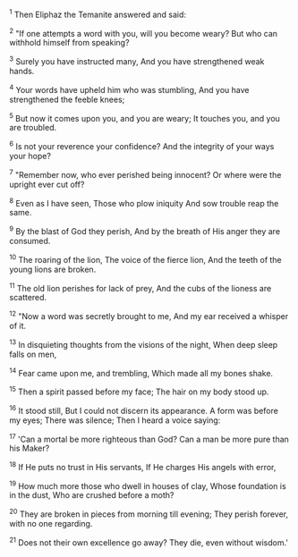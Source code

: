 <sup>1</sup> 
Then Eliphaz the Temanite answered and said: 

<sup>2</sup> 
"If one attempts a word with you, will you become weary? But who can withhold himself from speaking? 

<sup>3</sup> 
Surely you have instructed many, And you have strengthened weak hands. 

<sup>4</sup> 
Your words have upheld him who was stumbling, And you have strengthened the feeble knees; 

<sup>5</sup> 
But now it comes upon you, and you are weary; It touches you, and you are troubled. 

<sup>6</sup> 
Is not your reverence your confidence? And the integrity of your ways your hope? 

<sup>7</sup> 
"Remember now, who ever perished being innocent? Or where were the upright ever cut off? 

<sup>8</sup> 
Even as I have seen, Those who plow iniquity And sow trouble reap the same. 

<sup>9</sup> 
By the blast of God they perish, And by the breath of His anger they are consumed. 

<sup>10</sup> 
The roaring of the lion, The voice of the fierce lion, And the teeth of the young lions are broken. 

<sup>11</sup> 
The old lion perishes for lack of prey, And the cubs of the lioness are scattered. 

<sup>12</sup> 
"Now a word was secretly brought to me, And my ear received a whisper of it. 

<sup>13</sup> 
In disquieting thoughts from the visions of the night, When deep sleep falls on men, 

<sup>14</sup> 
Fear came upon me, and trembling, Which made all my bones shake. 

<sup>15</sup> 
Then a spirit passed before my face; The hair on my body stood up. 

<sup>16</sup> 
It stood still, But I could not discern its appearance. A form was before my eyes; There was silence; Then I heard a voice saying: 

<sup>17</sup> 
'Can a mortal be more righteous than God? Can a man be more pure than his Maker? 

<sup>18</sup> 
If He puts no trust in His servants, If He charges His angels with error, 

<sup>19</sup> 
How much more those who dwell in houses of clay, Whose foundation is in the dust, Who are crushed before a moth? 

<sup>20</sup> 
They are broken in pieces from morning till evening; They perish forever, with no one regarding. 

<sup>21</sup> 
Does not their own excellence go away? They die, even without wisdom.'